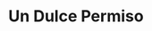 ---
title: "Un Dulce Permiso"
url: /ciudad-autonoma-de-buenos-aires/un-dulce-permiso/
shop: Bäckerei
---